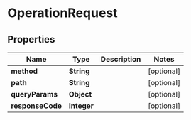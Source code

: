 

# OperationRequest


## Properties

| Name | Type | Description | Notes |
|------------ | ------------- | ------------- | -------------|
|**method** | **String** |  |  [optional] |
|**path** | **String** |  |  [optional] |
|**queryParams** | **Object** |  |  [optional] |
|**responseCode** | **Integer** |  |  [optional] |



